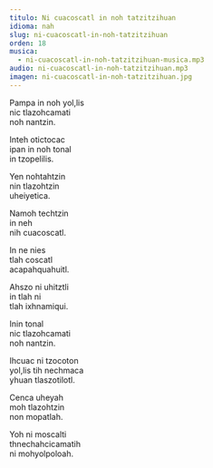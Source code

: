 ```yaml
---
titulo: Ni cuacoscatl in noh tatzitzihuan
idioma: nah
slug: ni-cuacoscatl-in-noh-tatzitzihuan
orden: 18
musica: 
  - ni-cuacoscatl-in-noh-tatzitzihuan-musica.mp3
audio: ni-cuacoscatl-in-noh-tatzitzihuan.mp3
imagen: ni-cuacoscatl-in-noh-tatzitzihuan.jpg
---
```


Pampa in noh yol,lis<br>
nic tlazohcamati<br>
noh nantzin.<br>

Inteh otictocac<br>
ipan in noh tonal<br>
in tzopelilis.<br>

Yen nohtahtzin<br>
nin tlazohtzin<br>
uheiyetica.<br>

Namoh techtzin<br>
in neh<br>
nih cuacoscatl.<br>

In ne nies<br>
tlah coscatl<br>
acapahquahuitl.<br>

Ahszo ni uhitztli<br>
in tlah ni<br>
tlah ixhnamiqui.<br>

Inin tonal<br>
nic tlazohcamati<br>
noh nantzin.<br>

Ihcuac ni tzocoton<br>
yol,lis tih nechmaca<br>
yhuan tlaszotilotl.<br>

Cenca uheyah<br>
moh tlazohtzin<br>
non mopatlah.<br>

Yoh ni moscalti<br>
thnechahcicamatih<br>
ni mohyolpoloah.<br>
